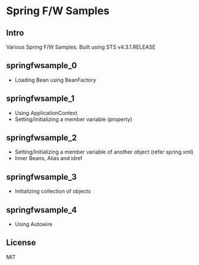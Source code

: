 # Spring F/W Samples

## Intro
Various Spring F/W Samples. Built using STS v4.3.1.RELEASE

## springfwsample_0
- Loading Bean using BeanFactory

## springfwsample_1
- Using ApplicationContext
- Setting/Initializing a member variable (property)

## springfwsample_2
- Setting/Initializing a member variable of another object (refer spring.xml)
- Inner Beans, Alias and idref

## springfwsample_3
- Initializing collection of objects

## springfwsample_4
- Using Autowire

## License
MIT
